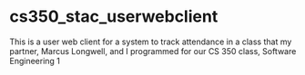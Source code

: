 # cs350_stac_userwebclient
This is a user web client for a system to track attendance in a class that my partner, Marcus Longwell, and I programmed for our CS 350 class, Software Engineering 1
